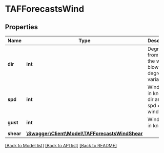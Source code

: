 # TAFForecastsWind

## Properties
Name | Type | Description | Notes
------------ | ------------- | ------------- | -------------
**dir** | **int** | Degree from which the wind is blowing (0 degrees &#x3D; variable) | [optional] 
**spd** | **int** | Wind speed in knots (0 dir and 0 spd &#x3D; calm winds) | [optional] 
**gust** | **int** | Wind gust in knots | [optional] 
**shear** | [**\Swagger\Client\Model\TAFForecastsWindShear**](TAFForecastsWindShear.md) |  | [optional] 

[[Back to Model list]](../README.md#documentation-for-models) [[Back to API list]](../README.md#documentation-for-api-endpoints) [[Back to README]](../README.md)


